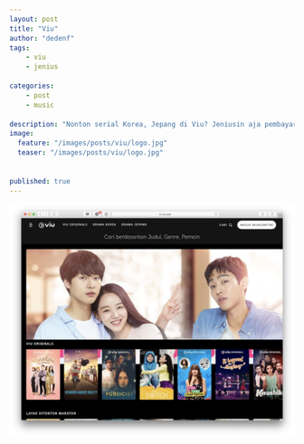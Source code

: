 ```yaml
---
layout: post
title: "Viu"
author: "dedenf"
tags:
    - viu
    - jenius

categories: 
    - post
    - music

description: "Nonton serial Korea, Jepang di Viu? Jeniusin aja pembayarannya!"
image:
  feature: "/images/posts/viu/logo.jpg"
  teaser: "/images/posts/viu/logo.jpg"
  

published: true
---
```


![Viu Front](/images/posts/viu/front.jpg)